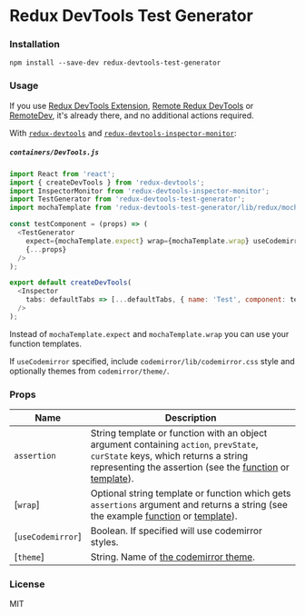 # Redux DevTools Test Generator

### Installation

```
npm install --save-dev redux-devtools-test-generator
```

### Usage

If you use [Redux DevTools Extension](https://github.com/zalmoxisus/redux-devtools-extension), [Remote Redux DevTools](https://github.com/zalmoxisus/remote-redux-devtools) or [RemoteDev](https://github.com/zalmoxisus/remotedev), it's already there, and no additional actions required.

With [`redux-devtools`](https://github.com/reduxjs/redux-devtools) and [`redux-devtools-inspector-monitor`](https://github.com/reduxjs/redux-devtools/packages/redux-devtools-inspector-monitor):

##### `containers/DevTools.js`

```js
import React from 'react';
import { createDevTools } from 'redux-devtools';
import InspectorMonitor from 'redux-devtools-inspector-monitor';
import TestGenerator from 'redux-devtools-test-generator';
import mochaTemplate from 'redux-devtools-test-generator/lib/redux/mocha'; // If using default tests.

const testComponent = (props) => (
  <TestGenerator
    expect={mochaTemplate.expect} wrap={mochaTemplate.wrap} useCodemirror
    {...props}
  />
);

export default createDevTools(
  <Inspector
    tabs: defaultTabs => [...defaultTabs, { name: 'Test', component: testComponent }]
  />
);
```

Instead of `mochaTemplate.expect` and `mochaTemplate.wrap` you can use your function templates.

If `useCodemirror` specified, include `codemirror/lib/codemirror.css` style and optionally themes from `codemirror/theme/`.

### Props

| Name              | Description                                                                                                                                                                                                                                                                                                                                                                                                  |
| ----------------- | ------------------------------------------------------------------------------------------------------------------------------------------------------------------------------------------------------------------------------------------------------------------------------------------------------------------------------------------------------------------------------------------------------------ |
| `assertion`       | String template or function with an object argument containing `action`, `prevState`, `curState` keys, which returns a string representing the assertion (see the [function](https://github.com/zalmoxisus/redux-devtools-test-generator/blob/master/src/redux/mocha/index.js#L1-L3) or [template](https://github.com/zalmoxisus/redux-devtools-test-generator/blob/master/src/redux/mocha/template.js#L1)). |
| [`wrap`]          | Optional string template or function which gets `assertions` argument and returns a string (see the example [function](https://github.com/zalmoxisus/redux-devtools-test-generator/blob/master/src/redux/mocha/index.js#L5-L14) or [template](https://github.com/zalmoxisus/redux-devtools-test-generator/blob/master/src/redux/mocha/template.js#L3-L12)).                                                  |
| [`useCodemirror`] | Boolean. If specified will use codemirror styles.                                                                                                                                                                                                                                                                                                                                                            |
| [`theme`]         | String. Name of [the codemirror theme](https://codemirror.net/demo/theme.html).                                                                                                                                                                                                                                                                                                                              |

### License

MIT
